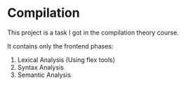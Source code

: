 # Compilation
This project is a task I got in the compilation theory course.

It contains only the frontend phases:

1. Lexical Analysis (Using flex tools)
2. Syntax Analysis
3. Semantic Analysis

